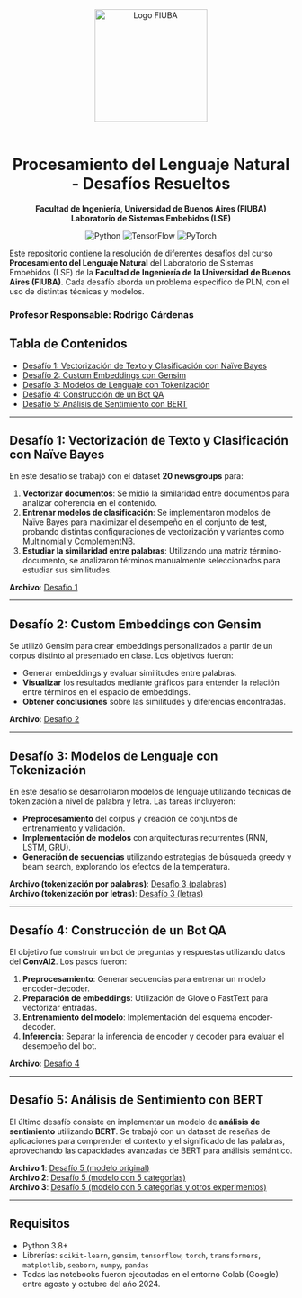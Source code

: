 
<div align="center">
  <img src="https://www.fi.uba.ar/images/logo-fiuba.png" alt="Logo FIUBA" width="200" style="margin-bottom: 20px;">
  
  # Procesamiento del Lenguaje Natural - Desafíos Resueltos
  
  **Facultad de Ingeniería, Universidad de Buenos Aires (FIUBA)**  
  **Laboratorio de Sistemas Embebidos (LSE)**
  
  ![Python](https://img.shields.io/badge/Python-3.10.12-blue) ![TensorFlow](https://img.shields.io/badge/TensorFlow-2.17.0-orange) ![PyTorch](https://img.shields.io/badge/PyTorch-2.4.1-red)
</div>

Este repositorio contiene la resolución de diferentes desafíos del curso **Procesamiento del Lenguaje Natural** del Laboratorio de Sistemas Embebidos (LSE) de la **Facultad de Ingeniería de la Universidad de Buenos Aires (FIUBA)**. Cada desafío aborda un problema específico de PLN, con el uso de distintas técnicas y modelos.

### Profesor Responsable: Rodrigo Cárdenas


## Tabla de Contenidos

- [Desafío 1: Vectorización de Texto y Clasificación con Naïve Bayes](#desafío-1-vectorización-de-texto-y-clasificación-con-naïve-bayes)
- [Desafío 2: Custom Embeddings con Gensim](#desafío-2-custom-embeddings-con-gensim)
- [Desafío 3: Modelos de Lenguaje con Tokenización](#desafío-3-modelos-de-lenguaje-con-tokenización)
- [Desafío 4: Construcción de un Bot QA](#desafío-4-construcción-de-un-bot-qa)
- [Desafío 5: Análisis de Sentimiento con BERT](#desafío-5-análisis-de-sentimiento-con-bert)

---

## Desafío 1: Vectorización de Texto y Clasificación con Naïve Bayes

En este desafío se trabajó con el dataset **20 newsgroups** para:
1. **Vectorizar documentos**: Se midió la similaridad entre documentos para analizar coherencia en el contenido.
2. **Entrenar modelos de clasificación**: Se implementaron modelos de Naïve Bayes para maximizar el desempeño en el conjunto de test, probando distintas configuraciones de vectorización y variantes como Multinomial y ComplementNB.
3. **Estudiar la similaridad entre palabras**: Utilizando una matriz término-documento, se analizaron términos manualmente seleccionados para estudiar sus similitudes.

**Archivo**: [Desafío 1](Desafio1/Desafio_1.ipynb)

---

## Desafío 2: Custom Embeddings con Gensim

Se utilizó Gensim para crear embeddings personalizados a partir de un corpus distinto al presentado en clase. Los objetivos fueron:
- Generar embeddings y evaluar similitudes entre palabras.
- **Visualizar** los resultados mediante gráficos para entender la relación entre términos en el espacio de embeddings.
- **Obtener conclusiones** sobre las similitudes y diferencias encontradas.

**Archivo**: [Desafío 2](Desafio2/Desafio_2.ipynb)

---

## Desafío 3: Modelos de Lenguaje con Tokenización

En este desafío se desarrollaron modelos de lenguaje utilizando técnicas de tokenización a nivel de palabra y letra. Las tareas incluyeron:
- **Preprocesamiento** del corpus y creación de conjuntos de entrenamiento y validación.
- **Implementación de modelos** con arquitecturas recurrentes (RNN, LSTM, GRU).
- **Generación de secuencias** utilizando estrategias de búsqueda greedy y beam search, explorando los efectos de la temperatura.

**Archivo (tokenización por palabras)**: [Desafío 3 (palabras)](Desafio3/Desafio_3_word.ipynb)\
**Archivo (tokenización por letras)**: [Desafío 3 (letras)](Desafio3/Desafio_3_char.ipynb)

---

## Desafío 4: Construcción de un Bot QA

El objetivo fue construir un bot de preguntas y respuestas utilizando datos del **ConvAI2**. Los pasos fueron:
1. **Preprocesamiento**: Generar secuencias para entrenar un modelo encoder-decoder.
2. **Preparación de embeddings**: Utilización de Glove o FastText para vectorizar entradas.
3. **Entrenamiento del modelo**: Implementación del esquema encoder-decoder.
4. **Inferencia**: Separar la inferencia de encoder y decoder para evaluar el desempeño del bot.

**Archivo**: [Desafío 4](Desafio4/Desafio_4.ipynb)

---

## Desafío 5: Análisis de Sentimiento con BERT

El último desafío consiste en implementar un modelo de **análisis de sentimiento** utilizando **BERT**. Se trabajó con un dataset de reseñas de aplicaciones para comprender el contexto y el significado de las palabras, aprovechando las capacidades avanzadas de BERT para análisis semántico.

**Archivo 1**: [Desafío 5 (modelo original)](Desafio5/Desafio_5_original.ipynb)\
**Archivo 2**: [Desafío 5 (modelo con 5 categorías)](Desafio5/Desafio_5_cinco_categorias.ipynb)\
**Archivo 3**: [Desafío 5 (modelo con 5 categorías y otros experimentos)](Desafio5/Desafio_5_cinco_categorias_plus.ipynb)

---

## Requisitos

- Python 3.8+
- Librerías: `scikit-learn`, `gensim`, `tensorflow`, `torch`, `transformers`, `matplotlib`, `seaborn`, `numpy`, `pandas`
- Todas las notebooks fueron ejecutadas en el entorno Colab (Google) entre agosto y octubre del año 2024.